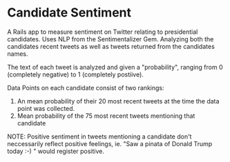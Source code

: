 # Candidate Sentiment

A Rails app to measure sentiment on Twitter relating to presidential candidates. Uses NLP from the Sentimentalizer Gem. Analyzing both the candidates recent tweets as well as tweets returned from the candidates names. 

The text of each tweet is analyzed and given a "probability", ranging from 0 (completely negative) to 1 (completely postiive). 

Data Points on each candidate consist of two rankings: 

1. An mean probability of their 20 most recent tweets at the time the data point was collected. 
2. Mean probability of the 75 most recent tweets mentioning that candidate

NOTE: Positive sentiment in tweets mentioning a candidate don't neccessarily reflect positive feelings, ie. "Saw a pinata of Donald Trump today :-) " would register positive. 


